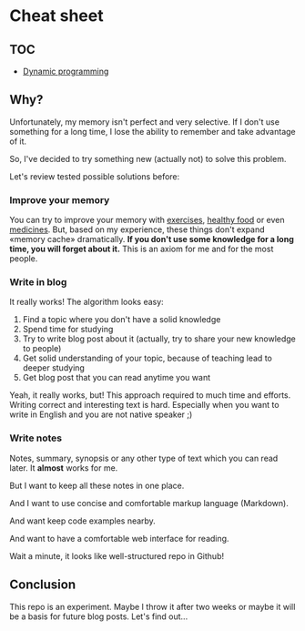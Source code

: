 # Cheat sheet

## TOC

 * [Dynamic programming](dp/)

## Why?

Unfortunately, my memory isn't perfect and very selective. If I don't use something for a long time, I lose the ability to remember and take advantage of it.

So, I've decided to try something new (actually not) to solve this problem.

Let's review tested possible solutions before:

### Improve your memory

You can try to improve your memory with [exercises](https://www.lumosity.com/), [healthy food](https://www.google.ru/webhp#newwindow=1&q=brain+food) or even [medicines](https://en.wikipedia.org/wiki/Nootropic). But, based on my experience, these things don't expand «memory cache» dramatically. **If you don't use some knowledge for a long time, you will forget about it.** This is an axiom for me and for the most people.

### Write in blog

It really works! The algorithm looks easy:

1. Find a topic where you don't have a solid knowledge
2. Spend time for studying
3. Try to write blog post about it (actually, try to share your new knowledge to people)
4. Get solid understanding of your topic, because of teaching lead to deeper studying
5. Get blog post that you can read anytime you want

Yeah, it really works, but! This approach required to much time and efforts. Writing correct and interesting text is hard. Especially when you want to write in English and you are not native speaker ;)

### Write notes

Notes, summary, synopsis or any other type of text which you can read later. It **almost** works for me.

But I want to keep all these notes in one place.

And I want to use concise and comfortable markup language (Markdown).

And want keep code examples nearby.

And want to have a comfortable web interface for reading.

Wait a minute, it looks like well-structured repo in Github!

## Conclusion

This repo is an experiment. Maybe I throw it after two weeks or maybe it will be a basis for future blog posts. Let's find out...
